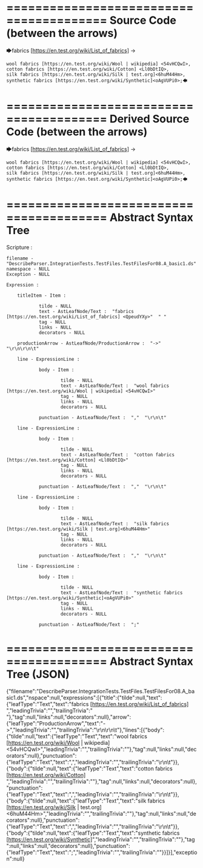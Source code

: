 ========================================
Source Code (between the arrows)
========================================

🡆fabrics [https://en.test.org/wiki/List_of_fabrics] <QpeudYXy> ->

	wool fabrics [https://en.test.org/wiki/Wool | wikipedia] <54vHCQwI>,
	cotton fabrics [https://en.test.org/wiki/Cotton] <Ll0bDtIQ>,
	silk fabrics [https://en.test.org/wiki/Silk | test.org]<6huM44Hm>,
	synthetic fabrics [https://en.test.org/wiki/Synthetic]<oAgVUPi0>;🡄

========================================
Derived Source Code (between the arrows)
========================================

🡆fabrics [https://en.test.org/wiki/List_of_fabrics] <QpeudYXy> ->

	wool fabrics [https://en.test.org/wiki/Wool | wikipedia] <54vHCQwI>,
	cotton fabrics [https://en.test.org/wiki/Cotton] <Ll0bDtIQ>,
	silk fabrics [https://en.test.org/wiki/Silk | test.org]<6huM44Hm>,
	synthetic fabrics [https://en.test.org/wiki/Synthetic]<oAgVUPi0>;🡄

========================================
Abstract Syntax Tree
========================================

Scripture : 

    filename - "DescribeParser.IntegrationTests.TestFiles.TestFilesFor08.A_basic1.ds"
    namespace - NULL
    Exception - NULL

    Expression : 
    
        titleItem - Item : 
            
                tilde - NULL
                text - AstLeafNode/Text :  "fabrics [https://en.test.org/wiki/List_of_fabrics] <QpeudYXy>"  " "
                tag - NULL
                links - NULL
                decorators - NULL
            
        productionArrow - AstLeafNode/ProductionArrow :  "->"  "\r\n\r\n\t"
    
        line - ExpressionLine : 
            
                body - Item : 
                    
                        tilde - NULL
                        text - AstLeafNode/Text :  "wool fabrics [https://en.test.org/wiki/Wool | wikipedia] <54vHCQwI>" 
                        tag - NULL
                        links - NULL
                        decorators - NULL
                    
                punctuation - AstLeafNode/Text :  ","  "\r\n\t"
            
        line - ExpressionLine : 
            
                body - Item : 
                    
                        tilde - NULL
                        text - AstLeafNode/Text :  "cotton fabrics [https://en.test.org/wiki/Cotton] <Ll0bDtIQ>" 
                        tag - NULL
                        links - NULL
                        decorators - NULL
                    
                punctuation - AstLeafNode/Text :  ","  "\r\n\t"
            
        line - ExpressionLine : 
            
                body - Item : 
                    
                        tilde - NULL
                        text - AstLeafNode/Text :  "silk fabrics [https://en.test.org/wiki/Silk | test.org]<6huM44Hm>" 
                        tag - NULL
                        links - NULL
                        decorators - NULL
                    
                punctuation - AstLeafNode/Text :  ","  "\r\n\t"
            
        line - ExpressionLine : 
            
                body - Item : 
                    
                        tilde - NULL
                        text - AstLeafNode/Text :  "synthetic fabrics [https://en.test.org/wiki/Synthetic]<oAgVUPi0>" 
                        tag - NULL
                        links - NULL
                        decorators - NULL
                    
                punctuation - AstLeafNode/Text :  ";" 
            
    
========================================
Abstract Syntax Tree (JSON)
========================================

{"filename":"DescribeParser.IntegrationTests.TestFiles.TestFilesFor08.A_basic1.ds","nspace":null,"expressions":[{"title":{"tilde":null,"text":{"leafType":"Text","text":"fabrics [https://en.test.org/wiki/List_of_fabrics] <QpeudYXy>","leadingTrivia":"","trailingTrivia":" "},"tag":null,"links":null,"decorators":null},"arrow":{"leafType":"ProductionArrow","text":"->","leadingTrivia":"","trailingTrivia":"\r\n\r\n\t"},"lines":[{"body":{"tilde":null,"text":{"leafType":"Text","text":"wool fabrics [https://en.test.org/wiki/Wool | wikipedia] <54vHCQwI>","leadingTrivia":"","trailingTrivia":""},"tag":null,"links":null,"decorators":null},"punctuation":{"leafType":"Text","text":",","leadingTrivia":"","trailingTrivia":"\r\n\t"}},{"body":{"tilde":null,"text":{"leafType":"Text","text":"cotton fabrics [https://en.test.org/wiki/Cotton] <Ll0bDtIQ>","leadingTrivia":"","trailingTrivia":""},"tag":null,"links":null,"decorators":null},"punctuation":{"leafType":"Text","text":",","leadingTrivia":"","trailingTrivia":"\r\n\t"}},{"body":{"tilde":null,"text":{"leafType":"Text","text":"silk fabrics [https://en.test.org/wiki/Silk | test.org]<6huM44Hm>","leadingTrivia":"","trailingTrivia":""},"tag":null,"links":null,"decorators":null},"punctuation":{"leafType":"Text","text":",","leadingTrivia":"","trailingTrivia":"\r\n\t"}},{"body":{"tilde":null,"text":{"leafType":"Text","text":"synthetic fabrics [https://en.test.org/wiki/Synthetic]<oAgVUPi0>","leadingTrivia":"","trailingTrivia":""},"tag":null,"links":null,"decorators":null},"punctuation":{"leafType":"Text","text":";","leadingTrivia":"","trailingTrivia":""}}]}],"exception":null}